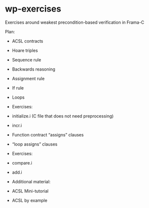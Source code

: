# wp-exercises
Exercises around weakest precondition-based verification in Frama-C

Plan:

- ACSL contracts

- Hoare triples

- Sequence rule

- Backwards reasoning

- Assignment rule

- If rule

- Loops

- Exercises:

 - initialize.i (C file that does not need preprocessing)

 - incr.i

- Function contract “assigns” clauses

- “loop assigns” clauses

- Exercises:

 - compare.i

 - add.i

- Additional material:

 - ACSL Mini-tutorial

 - ACSL by example
